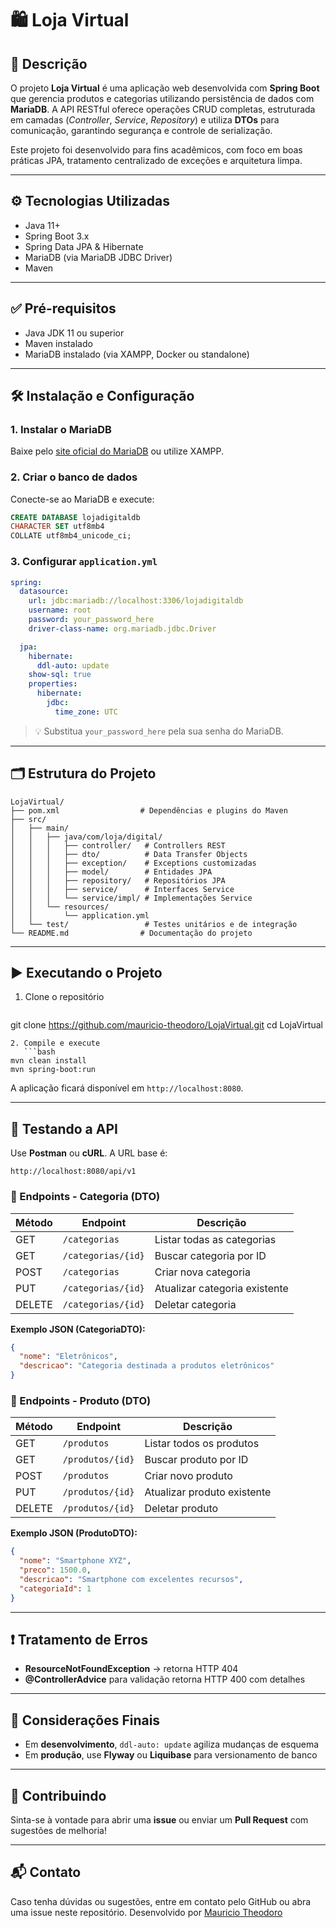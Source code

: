 # 🛍️ Loja Virtual

## 📌 Descrição

O projeto **Loja Virtual** é uma aplicação web desenvolvida com **Spring Boot** que gerencia produtos e categorias utilizando persistência de dados com **MariaDB**. A API RESTful oferece operações CRUD completas, estruturada em camadas (_Controller_, _Service_, _Repository_) e utiliza **DTOs** para comunicação, garantindo segurança e controle de serialização.

Este projeto foi desenvolvido para fins acadêmicos, com foco em boas práticas JPA, tratamento centralizado de exceções e arquitetura limpa.

---

## ⚙️ Tecnologias Utilizadas

- Java 11+
- Spring Boot 3.x
- Spring Data JPA & Hibernate
- MariaDB (via MariaDB JDBC Driver)
- Maven

---

## ✅ Pré-requisitos

- Java JDK 11 ou superior
- Maven instalado
- MariaDB instalado (via XAMPP, Docker ou standalone)

---

## 🛠️ Instalação e Configuração

### 1. Instalar o MariaDB

Baixe pelo [site oficial do MariaDB](https://mariadb.org/download/) ou utilize XAMPP.

### 2. Criar o banco de dados

Conecte-se ao MariaDB e execute:

```sql
CREATE DATABASE lojadigitaldb
CHARACTER SET utf8mb4
COLLATE utf8mb4_unicode_ci;
```

### 3. Configurar `application.yml`

```yaml
spring:
  datasource:
    url: jdbc:mariadb://localhost:3306/lojadigitaldb
    username: root
    password: your_password_here
    driver-class-name: org.mariadb.jdbc.Driver

  jpa:
    hibernate:
      ddl-auto: update
    show-sql: true
    properties:
      hibernate:
        jdbc:
          time_zone: UTC

```

> 💡 Substitua `your_password_here` pela sua senha do MariaDB.

---

## 🗂️ Estrutura do Projeto

```
LojaVirtual/
├── pom.xml                  # Dependências e plugins do Maven
├── src/
│   ├── main/
│   │   ├── java/com/loja/digital/
│   │   │   ├── controller/   # Controllers REST
│   │   │   ├── dto/          # Data Transfer Objects
│   │   │   ├── exception/    # Exceptions customizadas
│   │   │   ├── model/        # Entidades JPA
│   │   │   ├── repository/   # Repositórios JPA
│   │   │   ├── service/      # Interfaces Service
│   │   │   └── service/impl/ # Implementações Service
│   │   └── resources/
│   │       └── application.yml
│   └── test/                 # Testes unitários e de integração
└── README.md                # Documentação do projeto
```

---

## ▶️ Executando o Projeto

1. Clone o repositório
   ```bash
git clone https://github.com/mauricio-theodoro/LojaVirtual.git
cd LojaVirtual
```
2. Compile e execute
   ```bash
mvn clean install
mvn spring-boot:run
```
A aplicação ficará disponível em `http://localhost:8080`.

---

## 🧪 Testando a API

Use **Postman** ou **cURL**. A URL base é:

```
http://localhost:8080/api/v1
```

### 🔹 Endpoints - Categoria (DTO)

| Método | Endpoint                       | Descrição                          |
|--------|--------------------------------|------------------------------------|
| GET    | `/categorias`                  | Listar todas as categorias         |
| GET    | `/categorias/{id}`             | Buscar categoria por ID            |
| POST   | `/categorias`                  | Criar nova categoria               |
| PUT    | `/categorias/{id}`             | Atualizar categoria existente      |
| DELETE | `/categorias/{id}`             | Deletar categoria                  |

**Exemplo JSON (CategoriaDTO):**
```json
{
  "nome": "Eletrônicos",
  "descricao": "Categoria destinada a produtos eletrônicos"
}
```

### 🔹 Endpoints - Produto (DTO)

| Método | Endpoint                      | Descrição                          |
|--------|-------------------------------|------------------------------------|
| GET    | `/produtos`                   | Listar todos os produtos           |
| GET    | `/produtos/{id}`              | Buscar produto por ID              |
| POST   | `/produtos`                   | Criar novo produto                 |
| PUT    | `/produtos/{id}`              | Atualizar produto existente        |
| DELETE | `/produtos/{id}`              | Deletar produto                    |

**Exemplo JSON (ProdutoDTO):**
```json
{
  "nome": "Smartphone XYZ",
  "preco": 1500.0,
  "descricao": "Smartphone com excelentes recursos",
  "categoriaId": 1
}
```

---

## ❗ Tratamento de Erros

- **ResourceNotFoundException** → retorna HTTP 404
- **@ControllerAdvice** para validação retorna HTTP 400 com detalhes

---

## 📌 Considerações Finais

- Em **desenvolvimento**, `ddl-auto: update` agiliza mudanças de esquema
- Em **produção**, use **Flyway** ou **Liquibase** para versionamento de banco

---

## 🤝 Contribuindo

Sinta-se à vontade para abrir uma **issue** ou enviar um **Pull Request** com sugestões de melhoria!

---

## 📬 Contato
Caso tenha dúvidas ou sugestões, entre em contato pelo GitHub ou abra uma issue neste repositório.
Desenvolvido por [Mauricio Theodoro](https://github.com/mauricio-theodoro)
